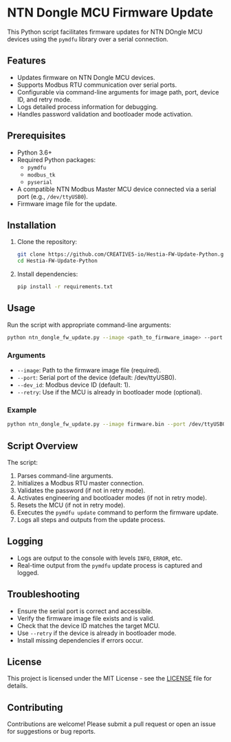 # NTN Dongle MCU Firmware Update

This Python script facilitates firmware updates for NTN DOngle MCU devices using the `pymdfu` library over a serial connection.

## Features
- Updates firmware on NTN Dongle MCU devices.
- Supports Modbus RTU communication over serial ports.
- Configurable via command-line arguments for image path, port, device ID, and retry mode.
- Logs detailed process information for debugging.
- Handles password validation and bootloader mode activation.

## Prerequisites
- Python 3.6+
- Required Python packages:
  - `pymdfu`
  - `modbus_tk`
  - `pyserial`
- A compatible NTN Modbus Master MCU device connected via a serial port (e.g., `/dev/ttyUSB0`).
- Firmware image file for the update.

## Installation
1. Clone the repository:
   ```bash
   git clone https://github.com/CREATIVE5-io/Hestia-FW-Update-Python.git
   cd Hestia-FW-Update-Python
   ```

2. Install dependencies:
   ```bash
   pip install -r requirements.txt
   ```

## Usage
Run the script with appropriate command-line arguments:

```bash
python ntn_dongle_fw_update.py --image <path_to_firmware_image> --port <serial_port> --dev_id <device_id> [--retry]
```

### Arguments
- `--image`: Path to the firmware image file (required).
- `--port`: Serial port of the device (default: /dev/ttyUSB0).
- `--dev_id`: Modbus device ID (default: 1).
- `--retry`: Use if the MCU is already in bootloader mode (optional).

### Example
```bash
python ntn_dongle_fw_update.py --image firmware.bin --port /dev/ttyUSB0 --dev_id 1
```

## Script Overview
The script:
1. Parses command-line arguments.
2. Initializes a Modbus RTU master connection.
3. Validates the password (if not in retry mode).
4. Activates engineering and bootloader modes (if not in retry mode).
5. Resets the MCU (if not in retry mode).
6. Executes the `pymdfu update` command to perform the firmware update.
7. Logs all steps and outputs from the update process.

## Logging
- Logs are output to the console with levels `INFO`, `ERROR`, etc.
- Real-time output from the `pymdfu` update process is captured and logged.

## Troubleshooting
- Ensure the serial port is correct and accessible.
- Verify the firmware image file exists and is valid.
- Check that the device ID matches the target MCU.
- Use `--retry` if the device is already in bootloader mode.
- Install missing dependencies if errors occur.

## License
This project is licensed under the MIT License - see the [LICENSE](LICENSE) file for details.

## Contributing
Contributions are welcome! Please submit a pull request or open an issue for suggestions or bug reports.
